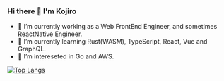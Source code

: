 ### Hi there 👋 I'm Kojiro

- 🔭 I’m currently working as a Web FrontEnd Engineer, and sometimes ReactNative Engineer.
- 🌱 I’m currently learning Rust(WASM), TypeScript, React, Vue and GraphQL.
- 🔔 I’m intereseted in Go and AWS.


<!-- [![Kojiro-schatten's GitHub stats](https://github-readme-stats.vercel.app/api?username=Kojiro-schatten)](https://github.com/Kojiro-schatten/github-readme-stats) -->

[![Top Langs](https://github-readme-stats.vercel.app/api/top-langs/?username=Kojiro-schatten&layout=compact)](https://github.com/Kojiro-schatten/github-readme-stats)

<!-- 
[![trophy](https://github-profile-trophy.vercel.app/?username=Kojiro-schatten&rank=SSS,SS,S,AAA,AA,A,B)](https://github.com/Kojiro-schatten/github-profile-trophy) -->
